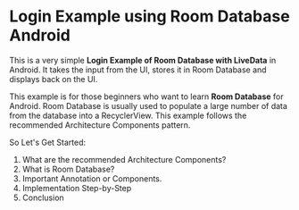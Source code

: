 # Login Example using Room Database Android

This is a very simple **Login Example of Room Database with LiveData** in Android. It takes the input from the UI, stores it in Room Database and displays back on the UI.

This example is for those beginners who want to learn **Room Database** for Android. Room Database is usually used to populate a large number of data from the database into a RecyclerView. This example follows the recommended Architecture Components pattern.

So Let's Get Started:

1. What are the recommended Architecture Components? 
2. What is Room Database?
3. Important Annotation or Components.
4. Implementation Step-by-Step
5. Conclusion
